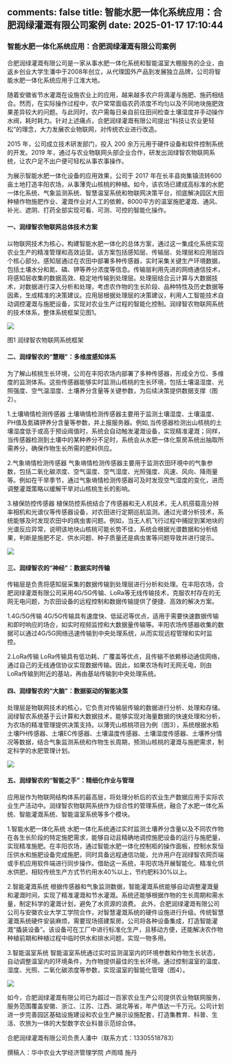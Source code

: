 comments: false
title: 智能水肥一体化系统应用：合肥润绿灌溉有限公司案例
date: 2025-01-17 17:10:44
---

### 智能水肥一体化系统应用：合肥润绿灌溉有限公司案例

合肥润绿灌溉有限公司是一家从事水肥一体化系统和智能温室大棚服务的企业，由返乡创业大学生潘中于2008年创立，从代理国外产品到发展独立品牌，公司将智能水肥一体化系统应用于江淮大地。

随着安徽省节水灌溉在设施农业上的应用，越来越多农户将滴灌与施肥、施药相结合。然而，在实际操作过程中，农户常常面临农药浓度不均匀以及不同地块施肥效果差异较大的问题。与此同时，农户需每日亲自前往田间检查土壤湿度并手动操作水阀，耗时耗力。针对上述痛点，合肥润绿灌溉有限公司提出“科技让农业更轻松”的理念，大力发展农业物联网，对传统农业进行改造。

2015 年，公司成立技术研发部门，投入 200 余万元用于硬件设备和软件控制系统的开发。2019 年，通过与农业物联网头部企业合作，研发出润绿智农物联网系统，让农户足不出户便可轻松从事农事操作。

为展示智能水肥一体化设备的应用效果，公司于 2017 年在长丰县岗集镇流转600 亩土地打造丰阳农场，从事薄壳山核桃的种植。如今，该农场已建成高标准的水肥一体化系统、气象监测系统、智慧温室系统和物联网决策平台，彻底解决园区大田种植作物施肥作业、灌溉作业对人工的依赖，8000平方的温室施肥灌溉、通风、补光、遮阴、打药全部实现可看、可测、可控的智能化操作。

#### 一、润绿智农物联网总体技术方案

以物联网技术为核心，构建智能水肥一体化的总体方案，通过这一集成化系统实现农业生产的精准管理和高效运营。该方案包括感知层、传输层、处理层和应用层四个核心部分。感知层通过在农田中部署多种传感器，实时采集关键生产环境数据，包括土壤水分和氮、磷、钾等养分浓度等信息。传输层利用先进的网络通信技术，将感知层收集的数据高效、稳定地传输到处理层。处理层结合云计算与大数据技术，对数据进行深入分析和处理，考虑农作物的生长阶段、品种特性及历史数据等因素，生成精准的决策建议。应用层根据处理层的决策建议，利用人工智能技术自动调控灌溉与施肥设备，实现对农业生产过程的智能化控制。润绿智农物联网系统的技术体系，整体系统框架见图1。

![](https://wp-img.daozhao.com/zhag/20250117172913.png)

图1 润绿智农物联网系统框架

#### 二、润绿智农的“慧眼”：多维度感知体系
为了解山核桃生长环境，公司在丰阳农场内部署了多种传感器，形成全方位、多维度的监测体系。这些传感器能够实时监测山核桃的生长环境，包括土壤温湿度、光照强度、空气温湿度、土壤养分含量等关键参数，为后续决策提供数据支撑（图2）。

1.土壤墒情检测传感器
土壤墒情检测传感器主要用于监测土壤湿度、土壤温度、PH值及氮磷钾养分含量等参数，并上报服务器。例如,当传感器检测出山核桃的土壤湿度低于或高于预设阈值时，系统会自动触发灌溉设备，实现精准灌溉；同样，当传感器检测到土壤中的某种养分不足时，系统会从水肥一体化泵房系统出抽取所需养分，确保作物生长所需的肥料供应。

2.气象墒情检测传感器
气象墒情检测传感器主要用于监测农田环境中的气象参数，包括二氧化碳浓度、空气温度、空气湿度、光照强度、风速、风向、降雨量等。例如在干旱季节，通过气象墒情检测传感器可及时发现空气湿度的变化，进而调整灌溉策略以缓解干旱对山核桃生长的影响。

3.植保防控传感器
植保防控系统结合了传感器和无人机技术，无人机搭载高分辨率相机和光谱仪等传感器设备，对农田进行定期巡航监测。通过光谱分析技术，系统能够及时发现农田中的病虫害问题。例如，当无人机飞行过程中捕捉到某地块的光谱反应异常，说明该地块山核桃可能长势不佳，系统会根据光谱数据和分析结果，判断是施肥不足、供水问题、种子质量还是病虫害等问题导致并进行提示。

![](https://wp-img.daozhao.com/zhag/20250117173048.png)

#### 三、润绿智农的“神经”：数据实时传输
传输层是负责将感知层采集的数据传输到处理层进行分析和处理。在丰阳农场，合肥润绿灌溉有限公司采用4G/5G传输、LoRa等无线传输技术，克服农村存在的无网无电问题，为农田设备的远程控制和数据传输提供了便捷、高效的解决方案。

1.4G/5G传输
4G/5G传输具有速度快、低延迟等优点，适用于需要快速数据传输和即时响应的场合，如实时视频监控和大数据量传输等。丰阳农场传感器收集的数据可以通过4G/5G网络迅速传输到中央处理系统，从而实现远程管理和实时监控。

2.LoRa传输
LoRa传输具有低功耗、广覆盖等优点，且传输不依赖移动通信网络，通过自己的无线通信协议实现数据传输。因此，如果农场有时无网无电，则由LoRa传输到附近的基站，再由基站传输到中央处理系统。

#### 四、润绿智农的“大脑”：数据驱动的智能决策
处理层是物联网技术的核心，它负责对传输层传输的数据进行分析、处理和存储。润绿智农系统基于云计算和大数据技术，能够实现对海量数据的快速处理和分析，为农场的精准管理提供决策支持。以薄壳山核桃项目为例（图3），系统根据水稻土壤PH传感器、土壤EC传感器、土壤温度传感器、土壤湿度传感器、土壤养分情况等数据，结合气象监测系统和作物生长周期，预测山核桃的灌溉与施肥需求，制定科学的水肥管理计划。

![](https://wp-img.daozhao.com/zhag/20250117173207.png)

#### 五、润绿智农的“智能之手”：精细化作业与管理
应用层作为物联网结构体系的最高层，将处理分析后的农业生产数据应用于实际农业生产活动中。润绿智农物联网系统作为综合性的管理系统，融合了水肥一体化系统、智能灌溉系统、智能温室系统等多个模块。

1.智能水肥一体化系统
水肥一体化系统通过实时监测土壤养分含量以及不同农作物在各生长阶段的特定施肥需求，能够自动且精确地调控施肥设备的运行与施肥量，实现精准施肥。在丰阳农场，通过智能水肥一体化控制柜的操作面板，控制水泵恒压供水和施肥设备完成施肥，同时具备远程通信功能，允许用户在润绿智农网页端或手机应用软件端进行同步操作。借助这一系统，丰阳农场开展智能化、精准化供水供肥，相较传统生产方式节约用水40%以上，节约肥料30%以上。

2.智能灌溉系统
根据传感器和气象监测数据，智能灌溉系统能够自动调整灌溉量和灌溉时间，实现了精准灌溉和节水灌溉。系统还能够根据作物的生长周期和需水量，制定科学的灌溉计划，避免了水资源的浪费。
此外，合肥润绿灌溉有限公司公司与安徽农业大学工学院合作，对智慧灌溉系统的硬件设施进行升级。传统智慧灌溉系统硬件安装麻烦，需要现场搭建泵房。公司将各种设备集成，打造智能灌溉“撬装设备”。该设备可在工厂中进行标准化生产，且移动方便，还能解决农作物种植前期和种植过程中临时供水和排水问题，实现一物多用。

3.智能温室系统 
智能温室系统通过实时监测温室内的环境参数和作物生长状态，自动调整温室内的环境条件，为作物提供最佳的生长环境。通过控制温室的温度、湿度、光照、二氧化碳浓度等参数，实现温室的智能化管理（图4）。

![](https://wp-img.daozhao.com/zhag/20250117173329.png)


如今，合肥润绿灌溉有限公司已为超过一百家农业生产公司提供农业物联网服务，服务范围覆盖安徽、浙江、江苏、江西、湖北等省，年产值达一千万元。公司计划进一步完善园区基础设施建设和农业生产展示设施配套，打造集教育、科普、生活、农旅为一体的大型数字农业科普示范综合体。


合肥润绿灌溉有限公司负责人潘中（联系方式：13305518783）

撰稿人：华中农业大学经济管理学院  卢雨晴  施丹